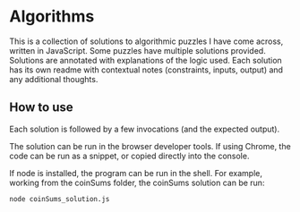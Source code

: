 # Algorithms
This is a collection of solutions to algorithmic puzzles I have come across, written in JavaScript.
Some puzzles have multiple solutions provided.
Solutions are annotated with explanations of the logic used.
Each solution has its own readme with contextual notes (constraints, inputs, output) and any additional thoughts.

## How to use
Each solution is followed by a few invocations (and the expected output).

The solution can be run in the browser developer tools. If using Chrome, the code can be run as a snippet, or copied directly into the console.

If node is installed, the program can be run in the shell.
For example, working from the coinSums folder, the coinSums solution can be run:
```
node coinSums_solution.js
```